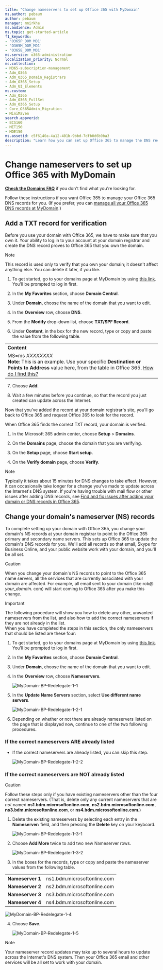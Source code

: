 ```yaml
---
title: "Change nameservers to set up Office 365 with MyDomain"
ms.author: pebaum
author: pebaum
manager: mnirkhe
ms.audience: Admin
ms.topic: get-started-article
f1_keywords:
- 'O365P_DOM_MD1'
- 'O365M_DOM_MD1'
- 'O365E_DOM_MD1'
ms.service: o365-administration
localization_priority: Normal
ms.collection: 
- M365-subscription-management
- Adm_O365
- Adm_O365_Domain_Registrars
- Adm_O365_Setup
- Adm_UI_Elements
ms.custom:
- Adm_O365
- Adm_O365_FullSet
- Adm_O365_Setup
- Core_O365Admin_Migration
- MiniMaven
search.appverid:
- BCS160
- MET150
- MOE150
ms.assetid: c5f6140a-4a12-401b-9bbd-7dfb0d6b0ba3
description: "Learn how you can set up Office 365 to manage the DNS records of your custom domain at MyDomain."
---
```


# Change nameservers to set up Office 365 with MyDomain

 **[Check the Domains FAQ](../setup/domains-faq.md)** if you don't find what you're looking for.
  
Follow these instructions if you want Office 365 to manage your Office 365 DNS records for you. (If you prefer, you can [manage all your Office 365 DNS records at MyDomain](create-dns-records-at-mydomain.md).)
  
## Add a TXT record for verification

Before you use your domain with Office 365, we have to make sure that you own it. Your ability to log in to your account at your domain registrar and create the DNS record proves to Office 365 that you own the domain.
  
> [!NOTE]
> This record is used only to verify that you own your domain; it doesn't affect anything else. You can delete it later, if you like. 
  
1. To get started, go to your domains page at MyDomain by using [this link](https://www.mydomain.com/controlpanel). You'll be prompted to log in first.
    
2. In the **My Favorites** section, choose **Domain Central**.
    
3. Under **Domain**, choose the name of the domain that you want to edit.
    
4. In the **Overview** row, choose **DNS**.
    
5. From the **Modify** drop-down list, choose **TXT/SPF Record**.
    
6. Under **Content**, in the box for the new record, type or copy and paste the value from the following table.
    
||
|:-----|
|**Content** <br/> |
|MS=ms *XXXXXXXX*  <br/> **Note**: This is an example. Use your specific **Destination or Points to Address** value here, from the table in Office 365. [How do I find this?](../get-help-with-domains/information-for-dns-records.md)          |
   
7. Choose **Add**.
    
8. Wait a few minutes before you continue, so that the record you just created can update across the Internet.
    
Now that you've added the record at your domain registrar's site, you'll go back to Office 365 and request Office 365 to look for the record.
  
When Office 365 finds the correct TXT record, your domain is verified.
  
1. In the Microsoft 365 admin center, choose **Setup** \> **Domains**.
    
2. On the **Domains** page, choose the domain that you are verifying. 
    
3. On the **Setup** page, choose **Start setup**.
    
4. On the **Verify domain** page, choose **Verify**.
    
> [!NOTE]
> Typically it takes about 15 minutes for DNS changes to take effect. However, it can occasionally take longer for a change you've made to update across the Internet's DNS system. If you're having trouble with mail flow or other issues after adding DNS records, see [Find and fix issues after adding your domain or DNS records in Office 365](../get-help-with-domains/find-and-fix-issues.md). 
  
## Change your domain's nameserver (NS) records

To complete setting up your domain with Office 365, you change your domain's NS records at your domain registrar to point to the Office 365 primary and secondary name servers. This sets up Office 365 to update the domain's DNS records for you. We'll add all records so that email, Skype for Business Online, and your public website work with your domain, and you'll be all set.
  
> [!CAUTION]
> When you change your domain's NS records to point to the Office 365 name servers, all the services that are currently associated with your domain are affected. For example, all email sent to your domain (like rob@ *your_domain.* com) will start coming to Office 365 after you make this change. 
  
> [!IMPORTANT]
> The following procedure will show you how to delete any other, unwanted nameservers from the list, and also how to add the correct nameservers if they are not already in the list. <br/> When you have completed the steps in this section, the only nameservers that should be listed are these four:
  
1. To get started, go to your domains page at MyDomain by using [this link](https://www.mydomain.com/controlpanel). You'll be prompted to log in first.
    
2. In the **My Favorites** section, choose **Domain Central**.
    
3. Under **Domain**, choose the name of the domain that you want to edit.
    
4. In the **Overview** row, choose **Nameservers**.
    
    ![MyDomain-BP-Redelegate-1-1](../media/49e91235-44b5-46d6-a82e-8f11329db3d6.png)
  
5. In the **Update Name Servers** section, select **Use different name servers**.
    
    ![MyDomain-BP-Redelegate-1-2-1](../media/f869fb26-54dc-4b66-8378-a78a79b582bd.png)
  
6. Depending on whether or not there are already nameservers listed on the page that is displayed now, continue to one of the two following procedures.
    
### If the correct nameservers ARE already listed

- If the correct nameservers are already listed, you can skip this step.
    
    ![MyDomain-BP-Redelegate-1-2-2](../media/601f6a46-15bd-4a92-b792-ac628ff86628.png)
  
### If the correct nameservers are NOT already listed

> [!CAUTION]
> Follow these steps only if you have existing nameservers other than the four correct nameservers. (That is, delete only any current nameservers that are  *not*  named **ns1.bdm.microsoftonline.com**, **ns2.bdm.microsoftonline.com**, **ns3.bdm.microsoftonline.com**, or **ns4.bdm.microsoftonline.com**.) 
  
1. Delete the existing nameservers by selecting each entry in the **Nameserver:** field, and then pressing the **Delete** key on your keyboard. 
    
    ![MyDomain-BP-Redelegate-1-3-1](../media/5024cd27-a2b1-42a2-99e4-5ceb5e6eddb9.png)
  
2. Choose **Add More** twice to add two new Nameserver rows. 
    
    ![MyDomain-BP-Redelegate-1-3-2](../media/19307893-2f73-4e4d-9221-a5870e09ab48.png)
  
3. In the boxes for the records, type or copy and paste the nameserver values from the following table.
    
|||
|:-----|:-----|
|**Nameserver 1** <br/> |ns1.bdm.microsoftonline.com  <br/> |
|**Nameserver 2** <br/> |ns2.bdm.microsoftonline.com  <br/> |
|**Nameserver 3** <br/> |ns3.bdm.microsoftonline.com  <br/> |
|**Nameserver 4** <br/> |ns4.bdm.microsoftonline.com  <br/> |
   
   ![MyDomain-BP-Redelegate-1-4](../media/7427e99c-49c7-4a2e-a5bf-66fc46900cd1.png)
  
4. Choose **Save**.
    
    ![MyDomain-BP-Redelegate-1-5](../media/48473816-b881-47f0-9344-74622efa3bf8.png)
  
> [!NOTE]
> Your nameserver record updates may take up to several hours to update across the Internet's DNS system. Then your Office 365 email and other services will be all set to work with your domain. 
